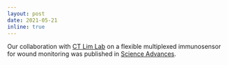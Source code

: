 ```yaml
---
layout: post
date: 2021-05-21
inline: true
---
```


Our collaboration with [CT Lim Lab](https://ctlimlab.org/) on a flexible multiplexed immunosensor for wound monitoring was published in [Science Advances](https://www.science.org/doi/10.1126/sciadv.abg9614). 

